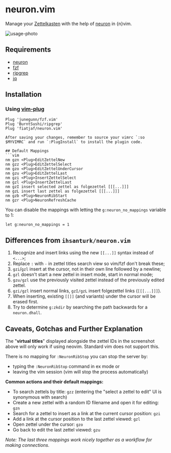 # neuron.vim
Manage your [Zettelkasten](https://neuron.zettel.page/2011401.html) with the
help of [neuron](https://github.com/srid/neuron) in {n}vim.

![usage-photo](https://lh3.googleusercontent.com/pw/ACtC-3f5ub7ODWrnCYh-ZHDaBk84ZzBjLZ50W32Se4NRqy0kaBOJLGysG8HYYqhpo3hgoc8rABOOrxVqOlA3ut6yB-KGMPuZOI5XQ7D-1nllqCH5oRx28wbXmsOmO2rIdaJFUpTQNTiP-g-vt-i3IAfbwXjC=w1472-h1005-no?authuser=0)

## Requirements
- [neuron](https://github.com/srid/neuron)
- [fzf](https://github.com/junegunn/fzf.vim)
- [ripgrep](https://github.com/BurntSushi/ripgrep)
- [jq](https://stedolan.github.io/jq/)


## Installation
### Using [vim-plug](https://github.com/junegunn/vim-plug)
```vim
Plug 'junegunn/fzf.vim'
Plug 'BurntSushi/ripgrep'
Plug 'fiatjaf/neuron.vim'
```
```
After saving your changes, remember to source your vimrc `:so $MYVIMRC` and run `:PlugInstall` to install the plugin code.

## Default Mappings
```vim
nm gzn <Plug>EditZettelNew
nm gzz <Plug>EditZettelSelect
nm gzo <Plug>EditZettelUnderCursor
nm gzu <Plug>EditZettelLast
nm gzi <Plug>InsertZettelSelect
nm gzl <Plug>InsertZettelLast
nm gzI insert selected zettel as folgezettel [[[...]]]
nm gzL insert last zettel as folgezettel [[[...]]]
nm gzb <Plug>NeuronRibStart
nm gzr <Plug>NeuronRefreshCache
```
You can disable the mappings with letting the `g:neuron_no_mappings` variable to
1:
```vim
let g:neuron_no_mappings = 1
```

## Differences from `ihsanturk/neuron.vim`

1. Recognize and insert links using the new `[[...]]` syntax instead of `<...>`;
2. Replace `:` with `-` in zettel titles search view so vim/fzf don't break these;
3. `gzi`/`gzl` insert at the cursor, not in their own line followed by a newline;
4. `gzl` doesn't start a new zettel in insert mode, start in normal mode;
5. `gzu/gzl` use the previously visited zettel instead of the previously edited zettel.
6. `gzi/gzl` insert normal links, `gzI/gzL` insert folgezettel links (`[[[...]]]`).
7. When inserting, existing `[[]]` (and variants) under the cursor will be erased first.
8. Try to determine `g:zkdir` by searching the path backwards for a `neuron.dhall`.

## Caveats, Gotchas and Further Explanation

The "**virtual titles**" displayed alongside the zettel IDs in the screenshot above will only work if using neovim. Standard vim does not support this.

There is no mapping for `:NeuronRibStop` you can stop the server by:
- typing the `:NeuronRibStop` command in ex mode
or
- leaving the vim session (vim will stop the process automatically)

**Common actions and their default mappings:**
- To search zettels by title: `gzz` (entering the "select a zettel to edit" UI is synonymous with search)
- Create a new zettel with a random ID filename and open it for editing: `gzn`
- Search for a zettel to insert as a link at the current cursor position: `gzi`
- Add a link at the cursor position to the last zettel viewed: `gzl`
- Open zettel under the cursor: `gzo`
- Go back to edit the last zettel viewed: `gzu`

_Note: The last three mappings work nicely together as a workflow for making connections_.
